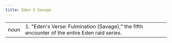 ```yaml
---
title: Eden 5 Savage
---
```

| | |
| --- | --- |
| noun | 1.  	"Eden's Verse: Fulmination (Savage)," the fifth encounter of the entire Eden raid series.	|
